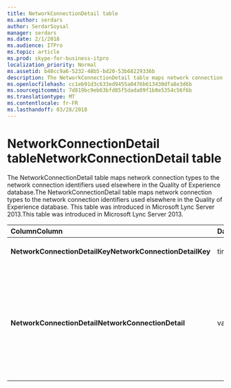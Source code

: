 ```yaml
---
title: NetworkConnectionDetail table
ms.author: serdars
author: SerdarSoysal
manager: serdars
ms.date: 2/1/2018
ms.audience: ITPro
ms.topic: article
ms.prod: skype-for-business-itpro
localization_priority: Normal
ms.assetid: b48cc9a6-5232-48b5-bd20-53b68229336b
description: The NetworkConnectionDetail table maps network connection types to the network connection identifiers used elsewhere in the Quality of Experience database. This table was introduced in Microsoft Lync Server 2013.
ms.openlocfilehash: cc1eb91d3c633ed9455a0476b613430dfa8e3d6b
ms.sourcegitcommit: 7d819bc9eb63bfd85f5dada09f1b8e5354c56f6b
ms.translationtype: MT
ms.contentlocale: fr-FR
ms.lasthandoff: 03/28/2018
---
```

# <a name="networkconnectiondetail-table"></a><span data-ttu-id="7c6ab-104">NetworkConnectionDetail table</span><span class="sxs-lookup"><span data-stu-id="7c6ab-104">NetworkConnectionDetail table</span></span>
 
<span data-ttu-id="7c6ab-105">The NetworkConnectionDetail table maps network connection types to the network connection identifiers used elsewhere in the Quality of Experience database.</span><span class="sxs-lookup"><span data-stu-id="7c6ab-105">The NetworkConnectionDetail table maps network connection types to the network connection identifiers used elsewhere in the Quality of Experience database.</span></span> <span data-ttu-id="7c6ab-106">This table was introduced in Microsoft Lync Server 2013.</span><span class="sxs-lookup"><span data-stu-id="7c6ab-106">This table was introduced in Microsoft Lync Server 2013.</span></span>
  
|<span data-ttu-id="7c6ab-107">**Column**</span><span class="sxs-lookup"><span data-stu-id="7c6ab-107">**Column**</span></span>|<span data-ttu-id="7c6ab-108">**Data Type**</span><span class="sxs-lookup"><span data-stu-id="7c6ab-108">**Data Type**</span></span>|<span data-ttu-id="7c6ab-109">**Key/Index**</span><span class="sxs-lookup"><span data-stu-id="7c6ab-109">**Key/Index**</span></span>|<span data-ttu-id="7c6ab-110">**Détails**</span><span class="sxs-lookup"><span data-stu-id="7c6ab-110">**Details**</span></span>|
|:-----|:-----|:-----|:-----|
|<span data-ttu-id="7c6ab-111">**NetworkConnectionDetailKey**</span><span class="sxs-lookup"><span data-stu-id="7c6ab-111">**NetworkConnectionDetailKey**</span></span> <br/> |<span data-ttu-id="7c6ab-112">tinyint</span><span class="sxs-lookup"><span data-stu-id="7c6ab-112">tinyint</span></span>  <br/> |<span data-ttu-id="7c6ab-113">Principal</span><span class="sxs-lookup"><span data-stu-id="7c6ab-113">Primary</span></span>  <br/> |<span data-ttu-id="7c6ab-114">Unique identifier for the network connection type.</span><span class="sxs-lookup"><span data-stu-id="7c6ab-114">Unique identifier for the network connection type.</span></span>  <br/> |
|<span data-ttu-id="7c6ab-115">**NetworkConnectionDetail**</span><span class="sxs-lookup"><span data-stu-id="7c6ab-115">**NetworkConnectionDetail**</span></span> <br/> |<span data-ttu-id="7c6ab-116">varchar(256)</span><span class="sxs-lookup"><span data-stu-id="7c6ab-116">varchar(256)</span></span>  <br/> |<span data-ttu-id="7c6ab-117">Unique</span><span class="sxs-lookup"><span data-stu-id="7c6ab-117">Unique</span></span>  <br/> |<span data-ttu-id="7c6ab-118">Network connection type that corresponds to the NetworkConnectionDetailKey.</span><span class="sxs-lookup"><span data-stu-id="7c6ab-118">Network connection type that corresponds to the NetworkConnectionDetailKey.</span></span> <span data-ttu-id="7c6ab-119">Les valeurs autorisées sont les suivantes :</span><span class="sxs-lookup"><span data-stu-id="7c6ab-119">Allowed values are:</span></span>  <br/> <span data-ttu-id="7c6ab-120">0 -- Wired</span><span class="sxs-lookup"><span data-stu-id="7c6ab-120">0 -- Wired</span></span>  <br/> <span data-ttu-id="7c6ab-121">1 -- WiFi</span><span class="sxs-lookup"><span data-stu-id="7c6ab-121">1 -- WiFi</span></span>  <br/> <span data-ttu-id="7c6ab-122">2 -- Ethernet</span><span class="sxs-lookup"><span data-stu-id="7c6ab-122">2 -- Ethernet</span></span>  <br/> <span data-ttu-id="7c6ab-123">3 -- MobileBB</span><span class="sxs-lookup"><span data-stu-id="7c6ab-123">3 -- MobileBB</span></span>  <br/> <span data-ttu-id="7c6ab-124">4 -- Other</span><span class="sxs-lookup"><span data-stu-id="7c6ab-124">4 -- Other</span></span>  <br/> <span data-ttu-id="7c6ab-125">5 -- Tunnel</span><span class="sxs-lookup"><span data-stu-id="7c6ab-125">5 -- Tunnel</span></span>  <br/> |
   

